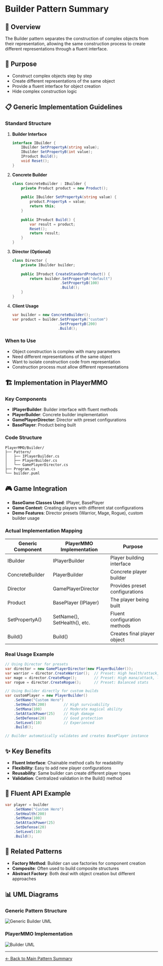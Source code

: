 # Builder Pattern Summary

## 📖 Overview
The Builder pattern separates the construction of complex objects from their representation, allowing the same construction process to create different representations through a fluent interface.

## 🎯 Purpose
- Construct complex objects step by step
- Create different representations of the same object
- Provide a fluent interface for object creation
- Hide complex construction logic

## 📋 Generic Implementation Guidelines

### Standard Structure
1. **Builder Interface**
   ```csharp
   interface IBuilder {
       IBuilder SetPropertyA(string value);
       IBuilder SetPropertyB(int value);
       IProduct Build();
       void Reset();
   }
   ```

2. **Concrete Builder**
   ```csharp
   class ConcreteBuilder : IBuilder {
       private Product product = new Product();
       
       public IBuilder SetPropertyA(string value) {
           product.PropertyA = value;
           return this;
       }
       
       public IProduct Build() {
           var result = product;
           Reset();
           return result;
       }
   }
   ```

3. **Director (Optional)**
   ```csharp
   class Director {
       private IBuilder builder;
       
       public IProduct CreateStandardProduct() {
           return builder.SetPropertyA("default")
                         .SetPropertyB(100)
                         .Build();
       }
   }
   ```

4. **Client Usage**
   ```csharp
   var builder = new ConcreteBuilder();
   var product = builder.SetPropertyA("custom")
                        .SetPropertyB(200)
                        .Build();
   ```

### When to Use
- Object construction is complex with many parameters
- Need different representations of the same object
- Want to isolate construction code from representation
- Construction process must allow different representations

## 🏗️ Implementation in PlayerMMO

### Key Components
- **IPlayerBuilder**: Builder interface with fluent methods
- **PlayerBuilder**: Concrete builder implementation
- **GamePlayerDirector**: Director with preset configurations
- **BasePlayer**: Product being built

### Code Structure
```
PlayerMMO/Builder/
├── Pattern/
│   ├── IPlayerBuilder.cs
│   ├── PlayerBuilder.cs
│   └── GamePlayerDirector.cs
├── Program.cs
└── builder.puml
```

## 🎮 Game Integration
- **BaseGame Classes Used**: IPlayer, BasePlayer
- **Game Context**: Creating players with different stat configurations
- **Demo Features**: Director presets (Warrior, Mage, Rogue), custom builder usage

### Actual Implementation Mapping
| Generic Component | PlayerMMO Implementation | Purpose |
|------------------|-------------------------|---------|
| IBuilder | IPlayerBuilder | Player building interface |
| ConcreteBuilder | PlayerBuilder | Concrete player builder |
| Director | GamePlayerDirector | Provides preset configurations |
| Product | BasePlayer (IPlayer) | The player being built |
| SetPropertyA() | SetName(), SetHealth(), etc. | Fluent configuration methods |
| Build() | Build() | Creates final player object |

### Real Usage Example
```csharp
// Using Director for presets
var director = new GamePlayerDirector(new PlayerBuilder());
var warrior = director.CreateWarrior();  // Preset: High health/attack, low mana
var mage = director.CreateMage();        // Preset: High mana/attack, low health
var rogue = director.CreateRogue();      // Preset: Balanced stats

// Using Builder directly for custom builds
var customPlayer = new PlayerBuilder()
    .SetName("Custom Hero")
    .SetHealth(200)        // High survivability
    .SetMana(100)          // Moderate magical ability
    .SetAttackPower(25)    // High damage
    .SetDefense(20)        // Good protection
    .SetLevel(10)          // Experienced
    .Build();

// Builder automatically validates and creates BasePlayer instance
```

## ✨ Key Benefits
- **Fluent Interface**: Chainable method calls for readability
- **Flexibility**: Easy to add new player configurations
- **Reusability**: Same builder can create different player types
- **Validation**: Centralized validation in the Build() method

## 🔧 Fluent API Example
```csharp
var player = builder
    .SetName("Custom Hero")
    .SetHealth(200)
    .SetMana(100)
    .SetAttackPower(25)
    .SetDefense(20)
    .SetLevel(10)
    .Build();
```

## 🔗 Related Patterns
- **Factory Method**: Builder can use factories for component creation
- **Composite**: Often used to build composite structures
- **Abstract Factory**: Both deal with object creation but different approaches

## 📊 UML Diagrams

### Generic Pattern Structure
![Generic Builder UML](../../PlayerMMO/Builder/generic_builder.png)

### PlayerMMO Implementation
![Builder UML](../../PlayerMMO/Builder/builder.png)

---
[← Back to Main Pattern Summary](./README.md)
